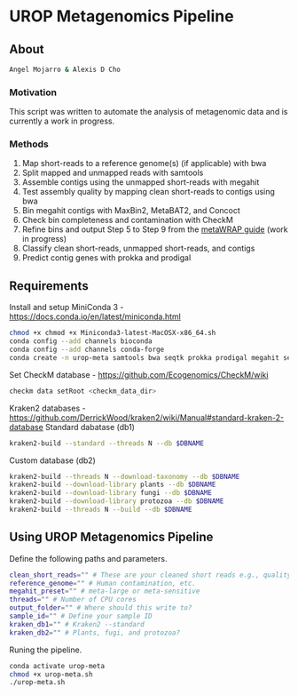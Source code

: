 # UROP Metagenomics Pipeline
 
## About
``` bash
Angel Mojarro & Alexis D Cho
```
### Motivation

This script was written to automate the analysis of metagenomic data and is currently a work in progress. 

### Methods

1. Map short-reads to a reference genome(s) (if applicable) with bwa
2. Split mapped and unmapped reads with samtools
3. Assemble contigs using the unmapped short-reads with megahit
4. Test assembly quality by mapping clean short-reads to contigs using bwa
5. Bin megahit contigs with MaxBin2, MetaBAT2, and Concoct
6. Check bin completeness and contamination with CheckM
7. Refine bins and output Step 5 to Step 9 from the [metaWRAP guide](https://github.com/bxlab/metaWRAP/blob/master/Usage_tutorial.md) (work in progress)
8. Classify clean short-reads, unmapped short-reads, and contigs
9. Predict contig genes with prokka and prodigal

## Requirements
Install and setup MiniConda 3 - https://docs.conda.io/en/latest/miniconda.html
``` bash
chmod +x chmod +x Miniconda3-latest-MacOSX-x86_64.sh
conda config --add channels bioconda
conda config --add channels conda-forge
conda create -n urop-meta samtools bwa seqtk prokka prodigal megahit seqtk kraken2 maxbin2 openjdk metabat2 checkm-genome concoct
```

Set CheckM database - https://github.com/Ecogenomics/CheckM/wiki
``` bash
checkm data setRoot <checkm_data_dir>
```

Kraken2 databases - https://github.com/DerrickWood/kraken2/wiki/Manual#standard-kraken-2-database
Standard dabatase (db1)
``` bash
kraken2-build --standard --threads N --db $DBNAME
```
Custom database (db2)
``` bash
kraken2-build --threads N --download-taxonomy --db $DBNAME
kraken2-build --download-library plants --db $DBNAME
kraken2-build --download-library fungi --db $DBNAME
kraken2-build --download-library protozoa --db $DBNAME
kraken2-build --threads N --build --db $DBNAME
```

## Using UROP Metagenomics Pipeline
Define the following paths and parameters.
``` bash
clean_short_reads="" # These are your cleaned short reads e.g., quality filtered and adapters have been removed
reference_genome="" # Human contamination, etc.
megahit_preset="" # meta-large or meta-sensitive
threads="" # Number of CPU cores
output_folder="" # Where should this write to?
sample_id="" # Define your sample ID
kraken_db1="" # Kraken2 --standard
kraken_db2="" # Plants, fugi, and protozoa?
```
Runing the pipeline.
``` bash
conda activate urop-meta
chmod +x urop-meta.sh
./urop-meta.sh
```
